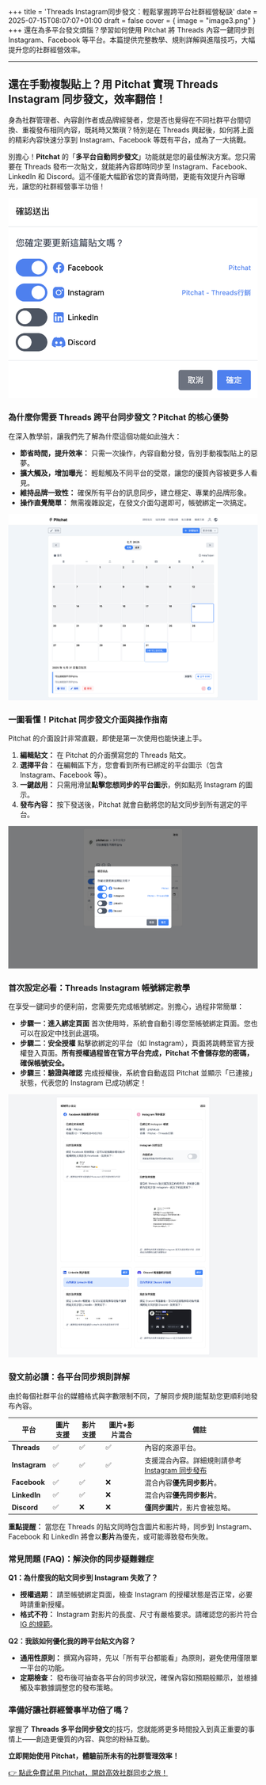 +++
title = 'Threads Instagram同步發文：輕鬆掌握跨平台社群經營秘訣'
date = 2025-07-15T08:07:07+01:00
draft = false
cover = { image = "image3.png" }
+++
還在為多平台發文煩惱？學習如何使用 Pitchat 將 Threads 內容一鍵同步到 Instagram、Facebook 等平台。本篇提供完整教學、規則詳解與進階技巧，大幅提升您的社群經營效率。

---

## **還在手動複製貼上？用 Pitchat 實現 Threads Instagram 同步發文，效率翻倍！**

身為社群管理者、內容創作者或品牌經營者，您是否也覺得在不同社群平台間切換、重複發布相同內容，既耗時又繁瑣？特別是在 Threads 興起後，如何將上面的精彩內容快速分享到 Instagram、Facebook 等既有平台，成為了一大挑戰。

別擔心！**Pitchat** 的「**多平台自動同步發文**」功能就是您的最佳解決方案。您只需要在 Threads 發布一次貼文，就能將內容即時同步至 Instagram、Facebook、LinkedIn 和 Discord。這不僅能大幅節省您的寶貴時間，更能有效提升內容曝光，讓您的社群經營事半功倍！

![一鍵同步多個社群媒體平台](image3.png)

### **為什麼你需要 Threads 跨平台同步發文？Pitchat 的核心優勢**

在深入教學前，讓我們先了解為什麼這個功能如此強大：

- **節省時間，提升效率：** 只需一次操作，內容自動分發，告別手動複製貼上的惡夢。
- **擴大觸及，增加曝光：** 輕鬆觸及不同平台的受眾，讓您的優質內容被更多人看見。
- **維持品牌一致性：** 確保所有平台的訊息同步，建立穩定、專業的品牌形象。
- **操作直覺簡單：** 無需複雜設定，在發文介面勾選即可，帳號綁定一次搞定。

![預約排程多平台](image.png)

### **一圖看懂！Pitchat 同步發文介面與操作指南**

Pitchat 的介面設計非常直觀，即使是第一次使用也能快速上手。

1. **編輯貼文：** 在 Pitchat 的介面撰寫您的 Threads 貼文。
2. **選擇平台：** 在編輯區下方，您會看到所有已綁定的平台圖示（包含 Instagram、Facebook 等）。
3. **一鍵啟用：** 只需用滑鼠**點擊您想同步的平台圖示**，例如點亮 Instagram 的圖示。
4. **發布內容：** 按下發送後，Pitchat 就會自動將您的貼文同步到所有選定的平台。

![開啟Instagram Facebook平台同步](image1.png)

### **首次設定必看：Threads Instagram 帳號綁定教學**

在享受一鍵同步的便利前，您需要先完成帳號綁定。別擔心，過程非常簡單：

- **步驟一：進入綁定頁面**
  首次使用時，系統會自動引導您至帳號綁定頁面。您也可以在設定中找到此選項。
- **步驟二：安全授權**
  點擊欲綁定的平台（如 Instagram），頁面將跳轉至官方授權登入頁面。**所有授權過程皆在官方平台完成，Pitchat 不會儲存您的密碼，確保帳號安全。**
- **步驟三：驗證與確認**
  完成授權後，系統會自動返回 Pitchat 並顯示「已連接」狀態，代表您的 Instagram 已成功綁定！

![Instagram Facebook Linkedin Discord授權頁面](image2.png)

### **發文前必讀：各平台同步規則詳解**

由於每個社群平台的媒體格式與字數限制不同，了解同步規則能幫助您更順利地發布內容。

| 平台 | 圖片支援 | 影片支援 | 圖片+影片混合 | 備註                                                                   |
| --- | --- | --- | --- |----------------------------------------------------------------------|
| **Threads** | ✅ | ✅ | ✅ | 內容的來源平台。                                                             |
| **Instagram** | ✅ | ✅ | ✅ | 支援混合內容。詳細規則請參考 [Instagram 同步發布](https://docs.pitchat.co/docs/instagram-sync-publishing/) |
| **Facebook** | ✅ | ✅ | ❌ | 混合內容**優先同步影片**。                                                      |
| **LinkedIn** | ✅ | ✅ | ❌ | 混合內容**優先同步影片**。                                                      |
| **Discord** | ✅ | ❌ | ❌ | **僅同步圖片**，影片會被忽略。                                                    |

**重點提醒：** 當您在 Threads 的貼文同時包含圖片和影片時，同步到 Instagram、Facebook 和 LinkedIn 將會以**影片**為優先，或可能導致發布失敗。

### **常見問題 (FAQ)：解決你的同步疑難雜症**

**Q1：為什麼我的貼文同步到 Instagram 失敗了？**

- **授權過期：** 請至帳號綁定頁面，檢查 Instagram 的授權狀態是否正常，必要時請重新授權。
- **格式不符：** Instagram 對影片的長度、尺寸有嚴格要求。請確認您的影片符合 [IG 的規範](https://developers.facebook.com/docs/instagram-platform/instagram-graph-api/reference/ig-user/media#creating)。

**Q2：我該如何優化我的跨平台貼文內容？**

- **通用性原則：** 撰寫內容時，先以「所有平台都能看」為原則，避免使用僅限單一平台的功能。
- **定期檢查：** 發布後可抽查各平台的同步狀況，確保內容如預期般顯示，並根據觸及率數據調整您的發布策略。

### **準備好讓社群經營事半功倍了嗎？**

掌握了 **Threads 多平台同步發文**的技巧，您就能將更多時間投入到真正重要的事情上——創造更優質的內容、與您的粉絲互動。

**立即開始使用 Pitchat，體驗前所未有的社群管理效率！**

[👉 點此免費試用 Pitchat，開啟高效社群同步之旅！](https://pitchat.co)